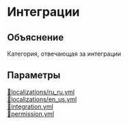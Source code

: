 <!-- #region title -->
# Интеграции
<!-- #endregion title -->

<!-- #region explanation -->
## Объяснение
Категория, отвечающая за интеграции
<!-- #endregion explanation -->

<!-- #region parameters -->
## Параметры
[:file_folder:localizations/ru_ru.yml](/docs/localizations/ru_ru/integration)\
[:file_folder:localizations/en_us.yml](/docs/localizations/en_us/integration)\
[:file_folder:integration.yml](/docs/integration/)\
[:file_folder:permission.yml](/docs/permission/integration/)
<!-- #endregion parameters -->